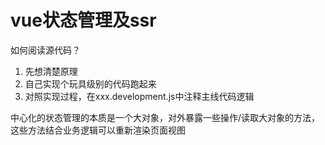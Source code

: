 # vue状态管理及ssr

如何阅读源代码？  
1. 先想清楚原理
2. 自己实现个玩具级别的代码跑起来
3. 对照实现过程，在xxx.development.js中注释主线代码逻辑

中心化的状态管理的本质是一个大对象，对外暴露一些操作/读取大对象的方法，这些方法结合业务逻辑可以重新渲染页面视图  

